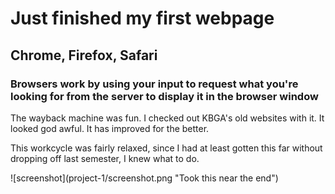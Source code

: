 <h1>Just finished my first webpage</h1>
<h2>Chrome, Firefox, Safari</h2>
<h3>Browsers work by using your input to request what you're looking for from the server to display it in the browser window</h3>
<p>The wayback machine was fun. I checked out KBGA's old websites with it. It looked god awful. It has improved for the better.</p>
<p>This workcycle was fairly relaxed, since I had at least gotten this far without dropping off last semester, I knew what to do.</p>
![screenshot](project-1/screenshot.png "Took this near the end")
